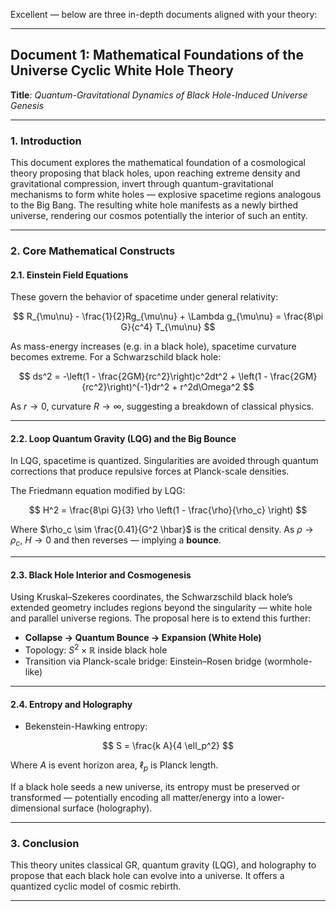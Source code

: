 Excellent — below are three in-depth documents aligned with your theory:

---

## **Document 1: Mathematical Foundations of the Universe Cyclic White Hole Theory**

**Title**: *Quantum-Gravitational Dynamics of Black Hole-Induced Universe Genesis*

---

### **1. Introduction**

This document explores the mathematical foundation of a cosmological theory proposing that black holes, upon reaching extreme density and gravitational compression, invert through quantum-gravitational mechanisms to form white holes — explosive spacetime regions analogous to the Big Bang. The resulting white hole manifests as a newly birthed universe, rendering our cosmos potentially the interior of such an entity.

---

### **2. Core Mathematical Constructs**

#### **2.1. Einstein Field Equations**

These govern the behavior of spacetime under general relativity:

$$
R_{\mu\nu} - \frac{1}{2}Rg_{\mu\nu} + \Lambda g_{\mu\nu} = \frac{8\pi G}{c^4} T_{\mu\nu}
$$

As mass-energy increases (e.g. in a black hole), spacetime curvature becomes extreme. For a Schwarzschild black hole:

$$
ds^2 = -\left(1 - \frac{2GM}{rc^2}\right)c^2dt^2 + \left(1 - \frac{2GM}{rc^2}\right)^{-1}dr^2 + r^2d\Omega^2
$$

As $r \rightarrow 0$, curvature $R \rightarrow \infty$, suggesting a breakdown of classical physics.

---

#### **2.2. Loop Quantum Gravity (LQG) and the Big Bounce**

In LQG, spacetime is quantized. Singularities are avoided through quantum corrections that produce repulsive forces at Planck-scale densities.

The Friedmann equation modified by LQG:

$$
H^2 = \frac{8\pi G}{3} \rho \left(1 - \frac{\rho}{\rho_c} \right)
$$

Where $\rho_c \sim \frac{0.41}{G^2 \hbar}$ is the critical density. As $\rho \rightarrow \rho_c$, $H \rightarrow 0$ and then reverses — implying a **bounce**.

---

#### **2.3. Black Hole Interior and Cosmogenesis**

Using Kruskal–Szekeres coordinates, the Schwarzschild black hole’s extended geometry includes regions beyond the singularity — white hole and parallel universe regions. The proposal here is to extend this further:

* **Collapse → Quantum Bounce → Expansion (White Hole)**
* Topology: $S^2 \times \mathbb{R}$ inside black hole
* Transition via Planck-scale bridge: Einstein–Rosen bridge (wormhole-like)

---

#### **2.4. Entropy and Holography**

* Bekenstein-Hawking entropy:

$$
S = \frac{k A}{4 \ell_p^2}
$$

Where $A$ is event horizon area, $\ell_p$ is Planck length.

If a black hole seeds a new universe, its entropy must be preserved or transformed — potentially encoding all matter/energy into a lower-dimensional surface (holography).

---

### **3. Conclusion**

This theory unites classical GR, quantum gravity (LQG), and holography to propose that each black hole can evolve into a universe. It offers a quantized cyclic model of cosmic rebirth.

---
